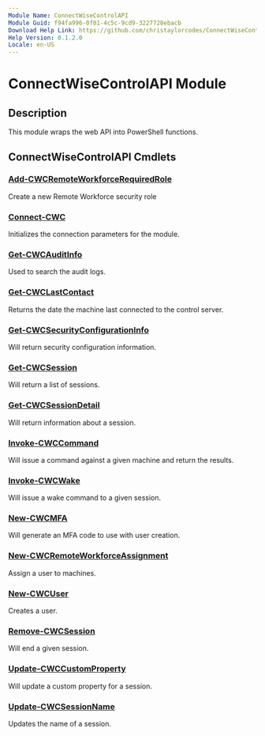 ```yaml
---
Module Name: ConnectWiseControlAPI
Module Guid: f94fa996-0f01-4c5c-9cd9-3227728ebacb
Download Help Link: https://github.com/christaylorcodes/ConnectWiseControlAPI/blob/master/ConnectWiseControlAPI_Functions.md
Help Version: 0.1.2.0
Locale: en-US
---
```


# ConnectWiseControlAPI Module
## Description
This module wraps the web API into PowerShell functions.

## ConnectWiseControlAPI Cmdlets
### [Add-CWCRemoteWorkforceRequiredRole](Docs/Add-CWCRemoteWorkforceRequiredRole.md)
Create a new Remote Workforce security role

### [Connect-CWC](Docs/Connect-CWC.md)
Initializes the connection parameters for the module.

### [Get-CWCAuditInfo](Docs/Get-CWCAuditInfo.md)
Used to search the audit logs.

### [Get-CWCLastContact](Docs/Get-CWCLastContact.md)
Returns the date the machine last connected to the control server.

### [Get-CWCSecurityConfigurationInfo](Docs/Get-CWCSecurityConfigurationInfo.md)
Will return security configuration information.

### [Get-CWCSession](Docs/Get-CWCSession.md)
Will return a list of sessions.

### [Get-CWCSessionDetail](Docs/Get-CWCSessionDetail.md)
Will return information about a session.

### [Invoke-CWCCommand](Docs/Invoke-CWCCommand.md)
Will issue a command against a given machine and return the results.

### [Invoke-CWCWake](Docs/Invoke-CWCWake.md)
Will issue a wake command to a given session.

### [New-CWCMFA](Docs/New-CWCMFA.md)
Will generate an MFA code to use with user creation.

### [New-CWCRemoteWorkforceAssignment](Docs/New-CWCRemoteWorkforceAssignment.md)
Assign a user to machines.

### [New-CWCUser](Docs/New-CWCUser.md)
Creates a user.

### [Remove-CWCSession](Docs/Remove-CWCSession.md)
Will end a given session.

### [Update-CWCCustomProperty](Docs/Update-CWCCustomProperty.md)
Will update a custom property for a session.

### [Update-CWCSessionName](Docs/Update-CWCSessionName.md)
Updates the name of a session.

